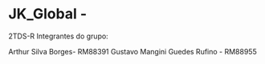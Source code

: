 # JK_Global  -  

2TDS-R
Integrantes do grupo:

Arthur Silva Borges- RM88391
Gustavo Mangini Guedes Rufino - RM88955
